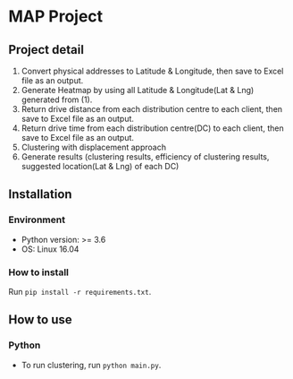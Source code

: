 # MAP Project

## Project detail
1. Convert physical addresses to Latitude & Longitude, then save to Excel file as an output.
2. Generate Heatmap by using all Latitude & Longitude(Lat & Lng) generated from (1).
3. Return drive distance from each distribution centre to each client, then save to Excel file as an output.
4. Return drive time from each distribution centre(DC) to each client, then save to Excel file as an output.
5. Clustering with displacement approach
6. Generate results (clustering results, efficiency of clustering results, suggested location(Lat & Lng) of each DC)

## Installation
### Environment
- Python version: >= 3.6
- OS: Linux 16.04
### How to install
Run ```pip install -r requirements.txt```.

## How to use
### Python
- To run clustering, run ```python main.py```.